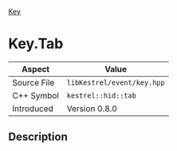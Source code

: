 [Key](index)
# Key.Tab
| Aspect | Value |
| --- | --- |
| Source File | `libKestrel/event/key.hpp` |
| C++ Symbol | `kestrel::hid::tab` |
| Introduced | Version 0.8.0 |
## Description

